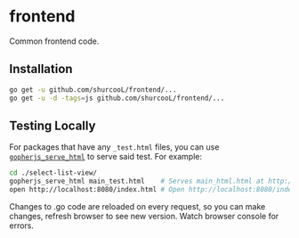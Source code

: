 frontend
========

Common frontend code.

Installation
------------

```bash
go get -u github.com/shurcooL/frontend/...
go get -u -d -tags=js github.com/shurcooL/frontend/...
```

Testing Locally
---------------

For packages that have any `_test.html` files, you can use [`gopherjs_serve_html`](http://godoc.org/github.com/shurcooL/cmd/gopherjs_serve_html) to serve said test. For example:

```bash
cd ./select-list-view/
gopherjs_serve_html main_test.html    # Serves main_html.html at http://localhost:8080/index.html.
open http://localhost:8080/index.html # Open http://localhost:8080/index.html in browser.
```

Changes to .go code are reloaded on every request, so you can make changes, refresh browser to see new version. Watch browser console for errors.
